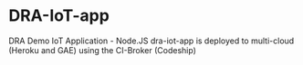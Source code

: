 # DRA-IoT-app
DRA Demo IoT Application - Node.JS
dra-iot-app is deployed to multi-cloud (Heroku and GAE) 
using the CI-Broker (Codeship)
